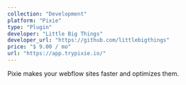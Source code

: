 ```yaml
---
collection: "Development"
platform: "Pixie"
type: "Plugin"
developer: "Little Big Things"
developer_url: "https://github.com/littlebigthings"
price: "$ 9.00 / mo"
url: "https://app.trypixie.io/"
---
```


Pixie makes your webflow sites faster and optimizes them.